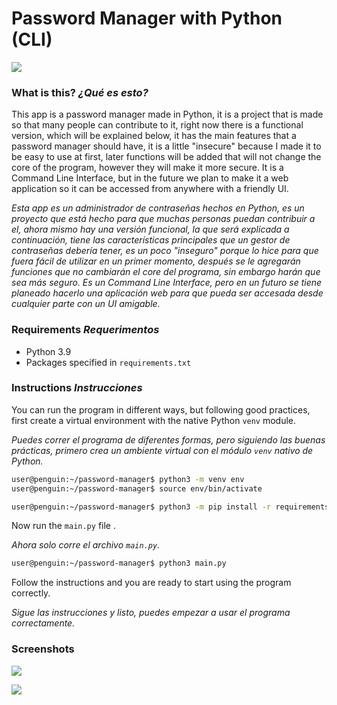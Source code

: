 # Password Manager with Python (CLI)

![](https://blog.1password.com/articles/are-password-managers-safe/header.svg)

### What is this? *¿Qué es esto?*

This app is a password manager made in Python, it is a project that is made so that many people can contribute to it, right now there is a functional version, which will be explained below, it has the main features that a password manager should have, it is a little "insecure" because I made it to be easy to use at first, later functions will be added that will not change the core of the program, however they will make it more secure. It is a Command Line Interface, but in the future we plan to make it a web application so it can be accessed from anywhere with a friendly UI.

*Esta app es un administrador de contraseñas hechos en Python, es un proyecto que está hecho para que muchas personas puedan contribuir a el, ahora mismo hay una versión funcional, la que será explicada a continuación, tiene las características principales que un gestor de contraseñas debería tener, es un poco "inseguro" porque lo hice para que fuera fácil de utilizar en un primer momento, después se le agregarán funciones que no cambiarán el core del programa, sin embargo harán que sea más seguro. Es un Command Line Interface, pero en un futuro se tiene planeado hacerlo una aplicación web para que pueda ser accesada desde cualquier parte con un UI amigable.*

### Requirements *Requerimentos*

 - Python 3.9
 - Packages specified in ```requirements.txt```

### Instructions *Instrucciones*

You can run the program in different ways, but following good practices, first create a virtual environment with the native Python ```venv``` module.

*Puedes correr el programa de diferentes formas, pero siguiendo las buenas prácticas, primero crea un ambiente virtual con el módulo ```venv``` nativo de Python.*

```bash
user@penguin:~/password-manager$ python3 -m venv env
user@penguin:~/password-manager$ source env/bin/activate
```

```bash
user@penguin:~/password-manager$ python3 -m pip install -r requirements.txt
```

Now run the ```main.py``` file .

*Ahora solo corre el archivo ```main.py```.*

```bash
user@penguin:~/password-manager$ python3 main.py
```

Follow the instructions and you are ready to start using the program correctly.

*Sigue las instrucciones y listo, puedes empezar a usar el programa correctamente.*

### Screenshots

![](https://i.imgur.com/3cvGDA3.png)

![](https://i.imgur.com/qNT43hf.png)
